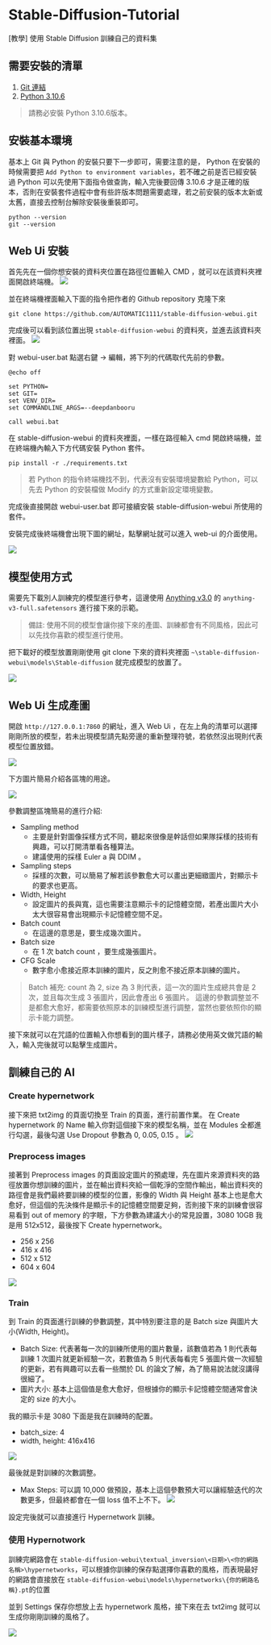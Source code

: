 # Stable-Diffusion-Tutorial
[教學] 使用 Stable Diffusion 訓練自己的資料集

## 需要安裝的清單
1. [Git 連結](https://git-scm.com/)
2. [Python 3.10.6](https://www.python.org/downloads/release/python-3106/)

> 請務必安裝 Python 3.10.6版本。

## 安裝基本環境
基本上 Git 與 Python 的安裝只要下一步即可，需要注意的是， Python 在安裝的時候需要把 `Add Python to environment variables`，若不確之前是否已經安裝過 Python 可以先使用下面指令做查詢，輸入完後要回傳 3.10.6 才是正確的版本，否則在安裝套件過程中會有些許版本問題需要處理，若之前安裝的版本太新或太舊，直接去控制台解除安裝後重裝即可。

```css!
python --version
git --version
```

## Web Ui 安裝

首先先在一個你想安裝的資料夾位置在路徑位置輸入 CMD ，就可以在該資料夾裡面開啟終端機。
![](https://i.imgur.com/NioCgEx.png)

並在終端機裡面輸入下面的指令把作者的 Github repository 克隆下來
```link!
git clone https://github.com/AUTOMATIC1111/stable-diffusion-webui.git
```

完成後可以看到該位置出現 `stable-diffusion-webui` 的資料夾，並進去該資料夾裡面。
![](https://i.imgur.com/NpBGYsC.png)

對 webui-user.bat 點選右鍵 -> 編輯，將下列的代碼取代先前的參數。

```bat!
@echo off

set PYTHON=
set GIT=
set VENV_DIR=
set COMMANDLINE_ARGS=--deepdanbooru

call webui.bat

```

在 stable-diffusion-webui 的資料夾裡面，一樣在路徑輸入 cmd 開啟終端機，並在終端機內輸入下方代碼安裝 Python 套件。

```text!
pip install -r ./requirements.txt
```

> 若 Python 的指令終端機找不到，代表沒有安裝環境變數給 Python，可以先去 Python 的安裝檔做 Modify 的方式重新設定環境變數。

完成後直接開啟 webui-user.bat 即可接續安裝 stable-diffusion-webui 所使用的套件。

安裝完成後終端機會出現下圖的網址，點擊網址就可以進入 web-ui 的介面使用。

![](https://i.imgur.com/iZjqPwI.png)

## 模型使用方式

需要先下載別人訓練完的模型進行參考，這邊使用 [Anything v3.0](https://huggingface.co/Linaqruf/anything-v3.0/tree/main) 的 `anything-v3-full.safetensors` 進行接下來的示範。

> 備註: 使用不同的模型會讓你接下來的產圖、訓練都會有不同風格，因此可以先找你喜歡的模型進行使用。

把下載好的模型放置剛剛使用 git clone 下來的資料夾裡面 `~\stable-diffusion-webui\models\Stable-diffusion` 就完成模型的放置了。

![](https://i.imgur.com/9u35CHt.png)

## Web Ui 生成產圖
開啟 `http://127.0.0.1:7860` 的網址，進入 Web Ui ，在左上角的清單可以選擇剛剛所放的模型，若未出現模型請先點旁邊的重新整理符號，若依然沒出現則代表模型位置放錯。

![](https://i.imgur.com/GO9MKuv.png)

下方圖片簡易介紹各區塊的用途。

![](https://i.imgur.com/IcedDAM.png)

參數調整區塊簡易的進行介紹:
* Sampling method
    * 主要是針對圖像採樣方式不同，聽起來很像是幹話但如果隊採樣的技術有興趣，可以打開清單看各種算法。
    * 建議使用的採樣 Euler a 與 DDIM 。
* Sampling steps
    * 採樣的次數，可以簡易了解若該參數愈大可以畫出更細緻圖片，對顯示卡的要求也更高。
* Width, Height
    * 設定圖片的長與寬，這也需要注意顯示卡的記憶體空間，若產出圖片大小太大很容易會出現顯示卡記憶體空間不足。
* Batch count
    * 在這邊的意思是，要生成幾次圖片。
* Batch size
    * 在 1 次 batch count ，要生成幾張圖片。
* CFG Scale
    * 數字愈小愈接近原本訓練的圖片，反之則愈不接近原本訓練的圖片。

> Batch 補充: count 為 2, size 為 3 則代表，這一次的圖片生成總共會是 2 次，並且每次生成 3 張圖片，因此會產出 6 張圖片。
> 這邊的參數調整並不是都愈大愈好，都需要依照原本的訓練模型進行調整，當然也要依照你的顯示卡能力調整。

接下來就可以在咒語的位置輸入你想看到的圖片樣子，請務必使用英文做咒語的輸入，輸入完後就可以點擊生成圖片。

## 訓練自己的 AI

### Create hypernetwork
接下來把 txt2img 的頁面切換至 Train 的頁面，進行前置作業。
在 Create hypernetwork 的 Name 輸入你對這個接下來的模型名稱，並在 Modules 全都進行勾選，最後勾選 Use Dropout 參數為 0, 0.05, 0.15 。
![](https://i.imgur.com/ck75U5q.png)

### Preprocess images

接著到 Preprocess images 的頁面設定圖片的預處理，先在圖片來源資料夾的路徑放置你想訓練的圖片，並在輸出資料夾給一個乾淨的空間作輸出，輸出資料夾的路徑會是我們最終要訓練的模型的位置，影像的 Width 與 Height 基本上也是愈大愈好，但這個的先決條件是顯示卡的記憶體空間要足夠，否則接下來的訓練會很容易看到 out of memory 的字眼，下方參數為建議大小的常見設置，3080 10GB 我是用 512x512，最後按下 Create hypernetwork。

* 256 x 256
* 416 x 416
* 512 x 512
* 604 x 604

![](https://i.imgur.com/cnkx7xq.png)

### Train

到 Train 的頁面進行訓練的參數調整，其中特別要注意的是 Batch size 與圖片大小(Width, Height)。

* Batch Size: 代表著每一次的訓練所使用的圖片數量，該數值若為 1 則代表每訓練 1 次圖片就更新經驗一次，若數值為 5 則代表每看完 5 張圖片做一次經驗的更新，若有興趣可以去看一些關於 DL 的論文了解，為了簡易說法就沒講得很細了。
* 圖片大小: 基本上這個值是愈大愈好，但根據你的顯示卡記憶體空間通常會決定的 size 的大小。

我的顯示卡是 3080 下面是我在訓練時的配置。
* batch_size: 4
* width, height: 416x416

![](https://i.imgur.com/wO12Ybk.png)

最後就是對訓練的次數調整。
* Max Steps: 可以調 10,000 做預設，基本上這個參數預大可以讓經驗迭代的次數更多，但最終都會在一個 loss 值不上不下。
![](https://i.imgur.com/NdrDdUe.png)

設定完後就可以直接進行 Hypernetwork 訓練。

### 使用 Hypernotwork
訓練完網路會在 `stable-diffusion-webui\textual_inversion\<日期>\<你的網路名稱>\hypernetworks`，可以根據你訓練的保存點選擇你喜歡的風格，而表現最好的網路會直接放在 `stable-diffusion-webui\models\hypernetworks\{你的網路名稱}.pt`的位置

並到 Settings 保存你想放上去 hypernetwork 風格，接下來在去 txt2img 就可以生成你剛剛訓練的風格了。

![](https://i.imgur.com/PXXorgC.png)
